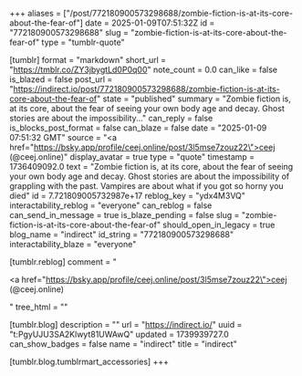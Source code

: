 +++
aliases = ["/post/772180900573298688/zombie-fiction-is-at-its-core-about-the-fear-of"]
date = 2025-01-09T07:51:32Z
id = "772180900573298688"
slug = "zombie-fiction-is-at-its-core-about-the-fear-of"
type = "tumblr-quote"

[tumblr]
format = "markdown"
short_url = "https://tmblr.co/ZY3jbygtLd0P0q00"
note_count = 0.0
can_like = false
is_blazed = false
post_url = "https://indirect.io/post/772180900573298688/zombie-fiction-is-at-its-core-about-the-fear-of"
state = "published"
summary = "Zombie fiction is, at its core, about the fear of seeing your own body age and decay. Ghost stories are about the impossibility..."
can_reply = false
is_blocks_post_format = false
can_blaze = false
date = "2025-01-09 07:51:32 GMT"
source = "<a href=\"https://bsky.app/profile/ceej.online/post/3l5mse7zouz22\">ceej (@ceej.online)</a>"
display_avatar = true
type = "quote"
timestamp = 1736409092.0
text = "Zombie fiction is, at its core, about the fear of seeing your own body age and decay. Ghost stories are about the impossibility of grappling with the past. Vampires are about what if you got so horny you died"
id = 7.721809005732987e+17
reblog_key = "ydx4M3VQ"
interactability_reblog = "everyone"
can_reblog = false
can_send_in_message = true
is_blaze_pending = false
slug = "zombie-fiction-is-at-its-core-about-the-fear-of"
should_open_in_legacy = true
blog_name = "indirect"
id_string = "772180900573298688"
interactability_blaze = "everyone"

[tumblr.reblog]
comment = "<p><a href=\"https://bsky.app/profile/ceej.online/post/3l5mse7zouz22\">ceej (@ceej.online)</a></p>"
tree_html = ""

[tumblr.blog]
description = ""
url = "https://indirect.io/"
uuid = "t:PgyUJU3SA2Klwyt81UWAwQ"
updated = 1739939727.0
can_show_badges = false
name = "indirect"
title = "indirect"

[tumblr.blog.tumblrmart_accessories]
+++
